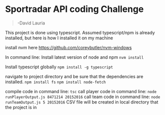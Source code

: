 # Sportradar API coding Challenge
 > -David Lauria

This project is done using typescript. Assumed typescript/npm is already installed, but here is how I installed it on my machine


install nvm here https://github.com/coreybutler/nvm-windows

In command line:
Install latest version of node and npm `nvm install`

Install typescript globally `npm install -g typescript`

navigate to project directory and be sure that the dependencies are installed. 
`npm install fs`
`npm install node-fetch`

compile code in command line: `tsc`
call player code in command line: `node runPlayerOutput.js 8471214 20152016`
call team code in command line: `node runTeamOutput.js 5 20152016`
CSV file will be created in local directory that the project is in